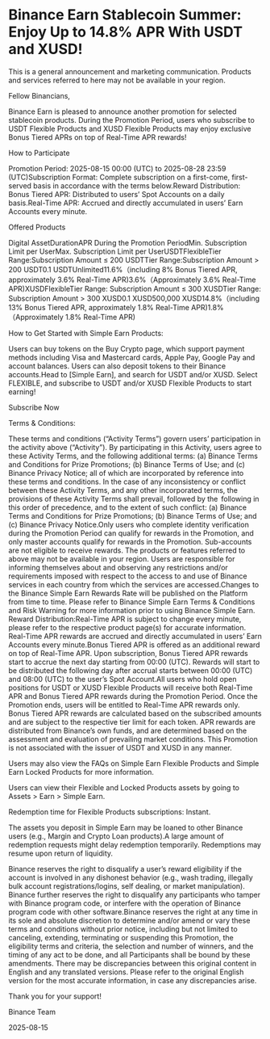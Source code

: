 # Binance Earn Stablecoin Summer: Enjoy Up to 14.8% APR With USDT and XUSD!

This is a general announcement and marketing communication. Products and services referred to here may not be available in your region.

Fellow Binancians,

Binance Earn is pleased to announce another promotion for selected stablecoin products. During the Promotion Period, users who subscribe to USDT Flexible Products and XUSD Flexible Products may enjoy exclusive Bonus Tiered APRs on top of Real-Time APR rewards! 

How to Participate

Promotion Period: 2025-08-15 00:00 (UTC) to 2025-08-28 23:59 (UTC)Subscription Format: Complete subscription on a first-come, first-served basis in accordance with the terms below.Reward Distribution: Bonus Tiered APR: Distributed to users’ Spot Accounts on a daily basis.Real-Time APR: Accrued and directly accumulated in users’ Earn Accounts every minute.

Offered Products

Digital AssetDurationAPR During the Promotion PeriodMin. Subscription Limit per UserMax. Subscription Limit per UserUSDTFlexibleTier Range:Subscription Amount ≤ 200 USDTTier Range:Subscription Amount > 200 USDT0.1 USDTUnlimited11.6%（including 8% Bonus Tiered APR, approximately 3.6% Real-Time APR)3.6%（Approximately 3.6% Real-Time APR)XUSDFlexibleTier Range: Subscription Amount ≤ 300 XUSDTier Range: Subscription Amount > 300 XUSD0.1 XUSD500,000 XUSD14.8%（including 13% Bonus Tiered APR, approximately 1.8% Real-Time APR)1.8%（Approximately 1.8% Real-Time APR)

How to Get Started with Simple Earn Products:

Users can buy tokens on the Buy Crypto page, which support payment methods including Visa and Mastercard cards, Apple Pay, Google Pay and account balances. Users can also deposit tokens to their Binance accounts.Head to [Simple Earn], and search for USDT and/or XUSD. Select FLEXIBLE, and subscribe to USDT and/or XUSD Flexible Products to start earning!

Subscribe Now

Terms & Conditions:

These terms and conditions (“Activity Terms”) govern users’ participation in the activity above (“Activity”). By participating in this Activity, users agree to these Activity Terms, and the following additional terms: (a) Binance Terms and Conditions for Prize Promotions; (b) Binance Terms of Use; and (c) Binance Privacy Notice; all of which are incorporated by reference into these terms and conditions. In the case of any inconsistency or conflict between these Activity Terms, and any other incorporated terms, the provisions of these Activity Terms shall prevail, followed by the  following in this order of precedence, and to the extent of such conflict: (a) Binance Terms and Conditions for Prize Promotions; (b) Binance Terms of Use; and (c) Binance Privacy Notice.Only users who complete identity verification during the Promotion Period can qualify for rewards in the Promotion, and only master accounts qualify for rewards in the Promotion. Sub-accounts are not eligible to receive rewards. The products or features referred to above may not be available in your region. Users are responsible for informing themselves about and observing any restrictions and/or requirements imposed with respect to the access to and use of Binance services in each country from which the services are accessed.Changes to the Binance Simple Earn Rewards Rate will be published on the Platform from time to time. Please refer to Binance Simple Earn Terms & Conditions and Risk Warning for more information prior to using Binance Simple Earn. Reward Distribution:Real-Time APR is subject to change every minute, please refer to the respective product page(s) for accurate information. Real-Time APR rewards are accrued and directly accumulated in users’ Earn Accounts every minute.Bonus Tiered APR is offered as an additional reward on top of Real-Time APR. Upon subscription, Bonus Tiered APR rewards start to accrue the next day starting from 00:00 (UTC). Rewards will start to be distributed the following day after accrual starts between 00:00 (UTC) and 08:00 (UTC) to the user’s Spot Account.All users who hold open positions for USDT or XUSD Flexible Products will receive both Real-Time APR and Bonus Tiered APR rewards during the Promotion Period. Once the Promotion ends, users will be entitled to Real-Time APR rewards only. Bonus Tiered APR rewards are calculated based on the subscribed amounts and are subject to the respective tier limit for each token. APR rewards are distributed from Binance’s own funds, and are determined based on the assessment and evaluation of prevailing market conditions. This Promotion is not associated with the issuer of USDT and XUSD in any manner.

Users may also view the FAQs on Simple Earn Flexible Products and Simple Earn Locked Products for more information.

Users can view their Flexible and Locked Products assets by going to Assets > Earn > Simple Earn.

Redemption time for Flexible Products subscriptions: Instant. 

The assets you deposit in Simple Earn may be loaned to other Binance users (e.g., Margin and Crypto Loan products).A large amount of redemption requests might delay redemption temporarily. Redemptions may resume upon return of liquidity.

Binance reserves the right to disqualify a user’s reward eligibility if the account is involved in any dishonest behavior (e.g., wash trading, illegally bulk account registrations/logins, self dealing, or market manipulation). Binance further reserves the right to disqualify any participants who tamper with Binance program code, or interfere with the operation of Binance program code with other software.Binance reserves the right at any time in its sole and absolute discretion to determine and/or amend or vary these terms and conditions without prior notice, including but not limited to canceling, extending, terminating or suspending this Promotion, the eligibility terms and criteria, the selection and number of winners, and the timing of any act to be done, and all Participants shall be bound by these amendments. There may be discrepancies between this original content in English and any translated versions. Please refer to the original English version for the most accurate information, in case any discrepancies arise.

Thank you for your support!

Binance Team

2025-08-15